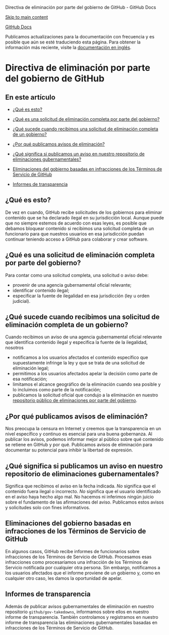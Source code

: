 Directiva de eliminación por parte del gobierno de GitHub - GitHub Docs

[Skip to main content](#main-content)

[](/es)[GitHub Docs](/es)

Publicamos actualizaciones para la documentación con frecuencia y es posible que aún se esté traduciendo esta página. Para obtener la información más reciente, visite la [documentación en inglés](/en).

Directiva de eliminación por parte del gobierno de GitHub
==========

En este artículo
----------

* [¿Qué es esto?](#qué-es-esto)

* [¿Qué es una solicitud de eliminación completa por parte del gobierno?](#qué-es-una-solicitud-de-eliminación-completa-por-parte-del-gobierno)

* [¿Qué sucede cuando recibimos una solicitud de eliminación completa de un gobierno?](#qué-sucede-cuando-recibimos-una-solicitud-de-eliminación-completa-de-un-gobierno)

* [¿Por qué publicamos avisos de eliminación?](#por-qué-publicamos-avisos-de-eliminación)

* [¿Qué significa si publicamos un aviso en nuestro repositorio de eliminaciones gubernamentales?](#qué-significa-si-publicamos-un-aviso-en-nuestro-repositorio-de-eliminaciones-gubernamentales)

* [Eliminaciones del gobierno basadas en infracciones de los Términos de Servicio de GitHub](#eliminaciones-del-gobierno-basadas-en-infracciones-de-los-términos-de-servicio-de-github)

* [Informes de transparencia](#informes-de-transparencia)

[](#qué-es-esto)[]()¿Qué es esto?
----------

De vez en cuando, GitHub recibe solicitudes de los gobiernos para eliminar contenido que se ha declarado ilegal en su jurisdicción local. Aunque puede que no siempre estemos de acuerdo con esas leyes, es posible que debamos bloquear contenido si recibimos una solicitud completa de un funcionario para que nuestros usuarios en esa jurisdicción puedan continuar teniendo acceso a GitHub para colaborar y crear software.

[](#qué-es-una-solicitud-de-eliminación-completa-por-parte-del-gobierno)[]()¿Qué es una solicitud de eliminación completa por parte del gobierno?
----------

Para contar como una solicitud completa, una solicitud o aviso debe:

* provenir de una agencia gubernamental oficial relevante;
* identificar contenido ilegal;
* especificar la fuente de ilegalidad en esa jurisdicción (ley u orden judicial).

[](#qué-sucede-cuando-recibimos-una-solicitud-de-eliminación-completa-de-un-gobierno)[]()¿Qué sucede cuando recibimos una solicitud de eliminación completa de un gobierno?
----------

Cuando recibimos un aviso de una agencia gubernamental oficial relevante que identifica contenido ilegal y especifica la fuente de la ilegalidad, nosotros

* notificamos a los usuarios afectados el contenido específico que supuestamente infringe la ley y que se trata de una solicitud de eliminación legal;
* permitimos a los usuarios afectados apelar la decisión como parte de esa notificación;
* limitamos el alcance geográfico de la eliminación cuando sea posible y lo incluimos como parte de la notificación;
* publicamos la solicitud oficial que condujo a la eliminación en nuestro [repositorio público de eliminaciones por parte del gobierno](https://github.com/github/gov-takedowns).

[](#por-qué-publicamos-avisos-de-eliminación)[]()¿Por qué publicamos avisos de eliminación?
----------

Nos preocupa la censura en Internet y creemos que la transparencia en un nivel específico y continuo es esencial para una buena gobernanza. Al publicar los avisos, podemos informar mejor al público sobre qué contenido se retiene en GitHub y por qué. Publicamos avisos de eliminación para documentar su potencial para inhibir la libertad de expresión.

[](#qué-significa-si-publicamos-un-aviso-en-nuestro-repositorio-de-eliminaciones-gubernamentales)[]()¿Qué significa si publicamos un aviso en nuestro repositorio de eliminaciones gubernamentales?
----------

Significa que recibimos el aviso en la fecha indicada. *No* significa que el contenido fuera ilegal o incorrecto. *No* significa que el usuario identificado en el aviso haya hecho algo mal. No hacemos ni inferimos ningún juicio sobre el fundamento de las afirmaciones del aviso. Publicamos estos avisos y solicitudes solo con fines informativos.

[](#eliminaciones-del-gobierno-basadas-en-infracciones-de-los-términos-de-servicio-de-github)[]()Eliminaciones del gobierno basadas en infracciones de los Términos de Servicio de GitHub
----------

En algunos casos, GitHub recibe informes de funcionarios sobre infracciones de los Términos de Servicio de GitHub. Procesamos esas infracciones como procesaríamos una infracción de los Términos de Servicio notificada por cualquier otra persona. Sin embargo, notificamos a los usuarios afectados que el informe proviene de un gobierno y, como en cualquier otro caso, les damos la oportunidad de apelar.

[](#informes-de-transparencia)[]()Informes de transparencia
----------

Además de publicar avisos gubernamentales de eliminación en nuestro repositorio `github/gov-takedowns`, informamos sobre ellos en nuestro informe de transparencia. También controlamos y registramos en nuestro informe de transparencia las eliminaciones gubernamentales basadas en infracciones de los Términos de Servicio de GitHub.
